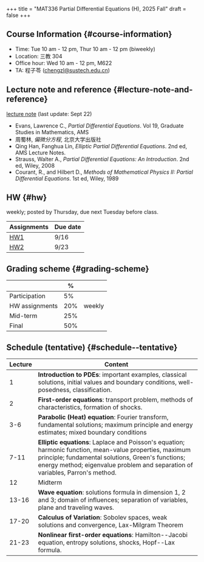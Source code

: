 +++
title = "MAT336 Partial Differential Equations (H), 2025 Fall"
draft = false
+++

## Course Information {#course-information}

-   Time: Tue 10 am - 12 pm, Thur 10 am - 12 pm (biweekly)
-   Location: 三教 304
-   Office hour: Wed 10 am - 12 pm, M622
-   TA: 程子苓 (chengzl@sustech.edu.cn)


## Lecture note and reference {#lecture-note-and-reference}

[lecture note](../notes/PDE-H-LN.pdf) (last update: Sept 22)

-   Evans, Lawrence C.,  _Partial Differential Equations_. Vol 19, Graduate Studies in Mathematics, AMS
-   周蜀林, _偏微分方程_, 北京大学出版社
-   Qing Han, Fanghua Lin, _Elliptic Partial Differential Equations_. 2nd ed, AMS Lecture Notes.
-   Strauss, Walter A., _Partial Differential Equations: An Introduction_. 2nd ed, Wiley, 2008
-   Courant, R., and Hilbert D., _Methods of Mathematical Physics II: Partial Differential Equations_. 1st ed, Wiley, 1989


## HW {#hw}

weekly; posted by Thursday, due next Tuesday before class.

| Assignments      | Due date |
|------------------|----------|
| [HW1](./hw1.pdf) | 9/16     |
| [HW2](./hw2.pdf) | 9/23     |


## Grading scheme {#grading-scheme}

|                | %   |        |
|----------------|-----|--------|
| Participation  | 5%  |        |
| HW assignments | 20% | weekly |
| Mid-term       | 25% |        |
| Final          | 50% |        |


## Schedule (tentative) {#schedule--tentative}

| Lecture | Content                                                                                                                                                                                                                                        |
|---------|------------------------------------------------------------------------------------------------------------------------------------------------------------------------------------------------------------------------------------------------|
| 1       | **Introduction to PDEs**:  important examples, classical solutions, initial values and boundary conditions, well-posedness, classification.                                                                                                    |
| 2       | **First-order equations**:  transport problem, methods of characteristics, formation of shocks.                                                                                                                                                |
| 3-6     | **Parabolic (Heat) equation**: Fourier transform, fundamental solutions; maximum principle and energy estimates; mixed boundary conditions                                                                                                     |
| 7-11    | **Elliptic equations**: Laplace and Poisson's equation; harmonic function, mean-value properties, maximum principle; fundamental solutions, Green's functions; energy method; eigenvalue problem and separation of variables, Parron's method. |
| 12      | Midterm                                                                                                                                                                                                                                        |
| 13-16   | **Wave equation**: solutions formula in dimension 1, 2 and 3; domain of influences; separation of variables, plane and traveling waves.                                                                                                        |
| 17-20   | **Calculus of Variation**: Sobolev spaces, weak solutions and convergence, Lax-Milgram Theorem                                                                                                                                                 |
| 21-23   | **Nonlinear first-order equations**: Hamilton--Jacobi equation, entropy solutions, shocks, Hopf--Lax formula.                                                                                                                                  |
